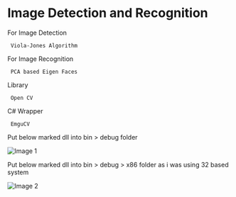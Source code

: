 # Image Detection and Recognition

For Image Detection 

     Viola-Jones Algorithm

For Image Recognition

     PCA based Eigen Faces

Library 

     Open CV

C# Wrapper 

     EmguCV

Put below marked dll into bin > debug folder

![Image 1](http://i60.tinypic.com/33y5gfd.jpg)

Put below marked dll into bin > debug > x86 folder as i was using 32 based system

![Image 2](http://i62.tinypic.com/14vo968.jpg)
